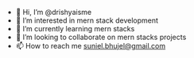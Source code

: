- 👋 Hi, I’m @drishyaisme
- 👀 I’m interested in mern stack development
- 🌱 I’m currently learning mern stacks
- 💞️ I’m looking to collaborate on mern stacks projects
- 📫 How to reach me suniel.bhujel@gmail.com

<!---
drishyaisme/drishyaisme is a ✨ special ✨ repository because its `README.md` (this file) appears on your GitHub profile.
You can click the Preview link to take a look at your changes.
--->
